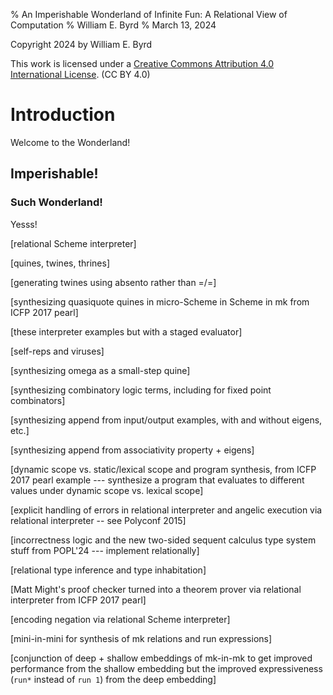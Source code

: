 % An Imperishable Wonderland of Infinite Fun: A Relational View of Computation
% William E. Byrd
% March 13, 2024

Copyright 2024 by William E. Byrd

This work is licensed under a [Creative Commons Attribution 4.0 International License](http://creativecommons.org/licenses/by/4.0/). (CC BY 4.0) 

# Introduction

Welcome to the Wonderland!

## Imperishable!

### Such Wonderland!

Yesss!

[relational Scheme interpreter]

[quines, twines, thrines]

[generating twines using absento rather than =/=]

[synthesizing quasiquote quines in micro-Scheme in Scheme in mk from ICFP 2017 pearl]

[these interpreter examples but with a staged evaluator]

[self-reps and viruses]

[synthesizing omega as a small-step quine]

[synthesizing combinatory logic terms, including for fixed point combinators]

[synthesizing append from input/output examples, with and without eigens, etc.]

[synthesizing append from associativity property + eigens]

[dynamic scope vs. static/lexical scope and program synthesis, from ICFP 2017 pearl example --- synthesize a program that evaluates to different values under dynamic scope vs. lexical scope]

[explicit handling of errors in relational interpreter and angelic execution via relational interpreter -- see Polyconf 2015]

[incorrectness logic and the new two-sided sequent calculus type system stuff from POPL'24 --- implement relationally]

[relational type inference and type inhabitation]

[Matt Might's proof checker turned into a theorem prover via relational interpreter from ICFP 2017 pearl]

[encoding negation via relational Scheme interpreter]

[mini-in-mini for synthesis of mk relations and run expressions]

[conjunction of deep + shallow embeddings of mk-in-mk to get improved performance from the shallow embedding but the improved expressiveness (`run*` instead of `run 1`) from the deep embedding]
